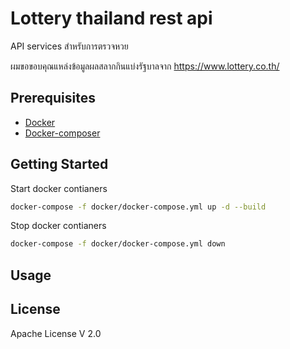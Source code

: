 # Lottery thailand rest api
API services สำหรับการตรวจหวย

ผมขอขอบคุณแหล่งข้อมูลผลสลากกินแบ่งรัฐบาลจาก https://www.lottery.co.th/

## Prerequisites
* [Docker](https://www.docker.com/)
* [Docker-composer](https://docs.docker.com/compose/)

## Getting Started
Start docker contianers
```bash
docker-compose -f docker/docker-compose.yml up -d --build
```

Stop docker contianers
```bash
docker-compose -f docker/docker-compose.yml down
```

## Usage


## License
Apache License V 2.0
